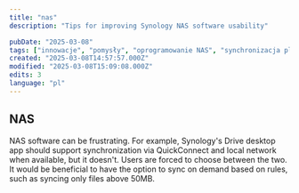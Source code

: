 ```yaml
---
title: "nas"
description: "Tips for improving Synology NAS software usability"

pubDate: "2025-03-08"
tags: ["innowacje", "pomysły", "oprogramowanie NAS", "synchronizacja plików", "zarządzanie plikami", "technologia", "usprawnienia"]
created: "2025-03-08T14:57:57.000Z"
modified: "2025-03-08T15:09:08.000Z"
edits: 3
language: "pl"
---
```


## NAS

NAS software can be frustrating. For example, Synology's Drive desktop app should support synchronization via QuickConnect and local network when available, but it doesn't. Users are forced to choose between the two. It would be beneficial to have the option to sync on demand based on rules, such as syncing only files above 50MB.